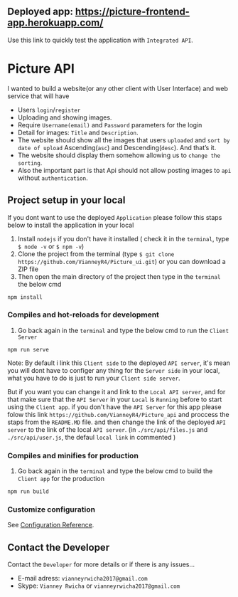 ## Deployed app: https://picture-frontend-app.herokuapp.com/

Use this link to quickly test the application with `Integrated API`.

<!-- Note: to use this deployed `Client side` you have to run the `Server side` (`API server`) before... (see how: `https://github.com/VianneyR4/Picture_api`) -->

# Picture API

I wanted to build a website(or any other client with User Interface) and web service that will have 
- Users `login`/`register`
- Uploading and showing images. 
- Require `Username(email)` and `Password` parameters for the login 
- Detail for images: `Title` and `Description`. 
- The website should show all the images that users `uploaded` and `sort by date of upload` Ascending(`asc`) and Descending(`desc`). And that’s it. 
- The website should display them somehow allowing us to `change the sorting`. 
- Also the important part is that Api should not allow posting images to `api` without `authentication`. 


## Project setup in your local

If you dont want to use the deployed `Application` please follow this staps below to install the application in your local

1. Install `nodejs` if you don't have it installed ( check it in the `terminal`, type `$ node -v` or `$ npm -v`)
2. Clone the project from the terminal (type `$ git clone https://github.com/VianneyR4/Picture_ui.git`) or you can download a ZIP file
3. Then open the main directory of the project then type in the `terminal` the below cmd

```
npm install
```

### Compiles and hot-reloads for development

1. Go back again in the `terminal` and type the below cmd to run the `Client Server`

```
npm run serve
```


Note: By default i link this `Client side` to the deployed `API server`, it's mean you will dont have to configer any thing for the `Server side` in your local, what you have to do is just to run your `Client side server`.

But if you want you can change it and link to the `Local API server`, and for that make sure that the `API Server` in your `Local` is `Running` before to start using the `Client app`.  if you don't have the `API Server` for this app please folow this link `https://github.com/VianneyR4/Picture_api` and proccess the staps from the `README.MD` file. and then change the link of the deployed `API server` to the link of the local `API server`. (in `./src/api/files.js` and `./src/api/user.js`, the defaul `local link` in commented )

### Compiles and minifies for production

1. Go back again in the `terminal` and type the below cmd to build the `Client app` for the production 

```
npm run build
```

### Customize configuration
See [Configuration Reference](https://cli.vuejs.org/config/).

## Contact the Developer

Contact the `Developer` for more details or if there is any issues...

- E-mail adress: `vianneyrwicha2017@gmail.com`
- Skype: `Vianney Rwicha` or `vianneyrwicha2017@gmail.com`